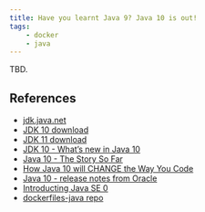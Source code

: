 ```yaml
---
title: Have you learnt Java 9? Java 10 is out!
tags:
    - docker
    - java
---
```


TBD.

References
-----------
- [jdk.java.net](http://jdk.java.net/)
- [JDK 10 download](http://jdk.java.net/10/)
- [JDK 11 download](http://jdk.java.net/11/)
- [JDK 10 - What’s new in Java 10](https://www.infoworld.com/article/3230507/java/java-jdk-10-what-new-features-to-expect-in-the-next-java.html)
- [Java 10 - The Story So Far](https://www.infoq.com/news/2017/11/Java10JEPs)
- [How Java 10 will CHANGE the Way You Code](https://blog.takipi.com/how-java-10-will-change-the-way-you-code/)
- [Java 10 - release notes from Oracle](http://www.oracle.com/technetwork/java/javase/10-relnote-issues-4108729.html)
- [Introducting Java SE 0](https://blogs.oracle.com/java-platform-group/introducing-java-se-10)
- [dockerfiles-java repo](https://github.com/pwittchen/dockerfiles-java)
